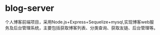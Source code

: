 # blog-server
个人博客前端项目，采用Node.js+Express+Sequelize+mysql,实现博客web服务及后台管理系统，主要包括获取博客列表、分类查询、获取友链、后台管理等。
